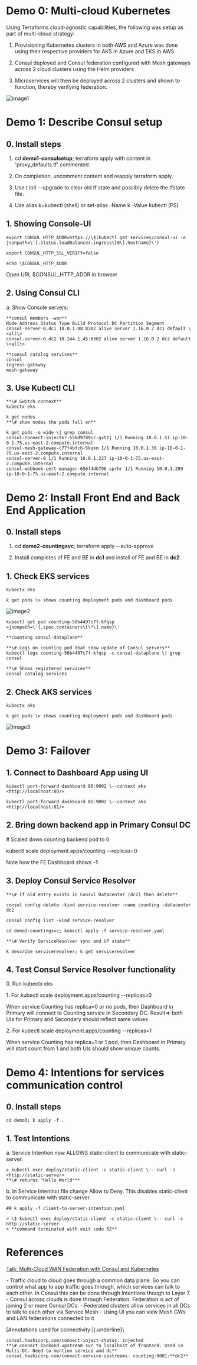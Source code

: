 # Demo 0: Multi-cloud Kubernetes

Using Terraforms cloud-agnostic capabilities, the following was setup as part of multi-cloud strategy:

1.  Provisioning Kubernetes clusters in both AWS and Azure was done using their respective providers for AKS in Azure and EKS in AWS.

2.  Consul deployed and Consul federation configured with Mesh gateways across 2 cloud clusters using the Helm providers

3.  Microservices will then be deployed across 2 clusters and shown to function, thereby verifying federation.

![image1](https://github.com/jvargh/consul-demo/assets/3197295/d2c278d6-435c-4eca-a1bf-ff0177624307)


#  

# Demo 1: Describe Consul setup

## 0. Install steps

1.  cd **demo1-consulsetup**; terraform apply with content in
    'proxy_defaults.tf' commented.

2.  On completion, uncomment content and reapply terraform apply.

3.  Use t init \--upgrade to clear old tf state and possibly delete the
    tfstate file.

4.  Use alias k=kubectl (shell) or set-alias -Name k -Value kubectl (PS)

## 1. Showing Console-UI
```
export CONSUL_HTTP_ADDR=https://\$(kubectl get services/consul-ui -o
jsonpath=\'{.status.loadBalancer.ingress\[0\].hostname}\')

export CONSUL_HTTP_SSL_VERIFY=false

echo \$CONSUL_HTTP_ADDR
```
Open URL \$CONSUL_HTTP_ADDR in browser


## 2. Using Consul CLI

a\. Show Console servers:
```
**consul members -wan**
Node Address Status Type Build Protocol DC Partition Segment
consul-server-0.dc1 10.0.1.98:8302 alive server 1.16.0 2 dc1 default \<all\>
consul-server-0.dc2 10.244.1.45:8302 alive server 1.16.0 2 dc2 default \<all\>

**consul catalog services**
consul
ingress-gateway
mesh-gateway
```

## 3. Use Kubectl CLI 
```
**\# Switch context**
kubectx eks

k get nodes
**\# show nodes the pods fall on**

k get pods -o wide \| grep consul
consul-connect-injector-556d9789cc-gxt2j 1/1 Running 10.0.1.51 ip-10-0-1-75.us-east-2.compute.internal
consul-mesh-gateway-c77f4bfcb-5kqkm 1/1 Running 10.0.1.36 ip-10-0-1-75.us-east-2.compute.internal
consul-server-0 1/1 Running 10.0.1.227 ip-10-0-1-75.us-east-2.compute.internal 
consul-webhook-cert-manager-656f4db796-sprhr 1/1 Running 10.0.1.209 ip-10-0-1-75.us-east-2.compute.internal
```

# Demo 2: Install Front End and Back End Application

## 0. Install steps

1.  cd **demo2-countingsvc**; terraform apply \--auto-approve

2.  Install completes of FE and BE in **dc1** and install of FE and BE in **dc2**.

## 1. Check EKS services
```
kubectx eks

k get pods \> shows counting deployment pods and dashboard pods
```
![image2](https://github.com/jvargh/consul-demo/assets/3197295/ec484091-6c4a-498d-887d-017a7391d869)
```
kubectl get pod counting-56b4497c7f-kfqsp =jsonpath=\'{.spec.containers\[\*\].name}\'

**counting consul-dataplane**

**\# Logs on counting pod that show update of Consul servers**
kubectl logs counting-56b4497c7f-kfqsp -c consul-dataplane \| grep consul

**\# Shows registered services**
consul catalog services
```

## 2. Check AKS services
```
kubectx aks

k get pods \> shows counting deployment pods and dashboard pods
```
![image3](https://github.com/jvargh/consul-demo/assets/3197295/f9d47fda-0e21-4971-82dc-a926abdd61cc)


# Demo 3: Failover 

## 1. Connect to Dashboard App using UI
```
kubectl port-forward dashboard 80:9002 \--context eks
<http://localhost:80/>

kubectl port-forward dashboard 81:9002 \--context aks
<http://localhost:81/>
```

## 2. Bring down backend app in Primary Consul DC

\# Scaled down counting backend pod to 0

kubectl scale deployment.apps/counting \--replicas=0

Note how the FE Dashboard shows **-1**

## 3. Deploy Consul Service Resolver 
```
**\# If old entry exists in Consul Datacenter (dc2) then delete**

consul config delete -kind service-resolver -name counting -datacenter dc2

consul config list -kind service-resolver

cd demo2-countingsvc; kubectl apply -f service-resolver.yaml

**\# Verify ServiceResolver sync and UP state**

k describe serviceresolver; k get serviceresolver
```

## 4. Test Consul Service Resolver functionality 

0\. Run kubectx eks

1\. For kubectl scale deployment.apps/counting \--replicas=0

When service Counting has replica=0 or no pods, then Dashboard in
Primary will connect to Counting service in Secondary DC. Result=\> both
UIs for Primary and Secondary should reflect same values

2\. For kubectl scale deployment.apps/counting \--replicas=1

When service Counting has replica=1 or 1 pod, then Dashboard in Primary
will start count from 1 and both UIs should show unique counts.

# Demo 4: Intentions for services communication control

## 0. Install steps
```
cd demo3; k apply -f .
```

## 1. Test Intentions

a.  Service Intention now ALLOWS static-client to communicate with static-server.
```
> kubectl exec deploy/static-client -c static-client \-- curl -s <http://static-server>
**\# returns "Hello World"**
```

b.  In Service Intention file change Allow to Deny. This disables static-client to communicate with static-server.
```
## k apply -f client-to-server-intention.yaml

> \$ kubectl exec deploy/static-client -c static-client \-- curl -s http://static-server
> **command terminated with exit code 52**
```
#  

# References

[Talk: Multi-Cloud WAN Federation with Consul and
Kubernetes](https://www.youtube.com/watch?v=acyxtR_3PXo&ab_channel=HashiCorp)

\- Traffic cloud to cloud goes through a common data plane. So you can control what app to app traffic goes through, which services can talk to each other. In Consul this can be done through Intentions though to
Layer 7.
\- Consul across clouds is done through Federation. Federation is act of
joining 2 or more Consul DCs.
\- Federated clusters allow services in all DCs to talk to each other
via Service Mesh
\- Using UI you can view Mesh GWs and LAN federations connected to it

[Annotations used for connectivity:]{.underline}\
```
consul.hashicorp.com/connect-inject-status: injected
**\# connect backend upstream svc to localhost of frontend. Used in Multi-DC. Need to mention service and dc**
consul.hashicorp.com/connect-service-upstreams: counting:9001:**dc2**
```
